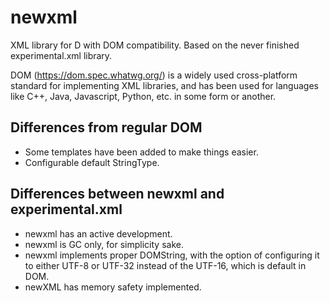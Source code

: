 # newxml
XML library for D with DOM compatibility. Based on the never finished experimental.xml library.

DOM (https://dom.spec.whatwg.org/) is a widely used cross-platform standard for implementing XML libraries, and has 
been used for languages like C++, Java, Javascript, Python, etc. in some form or another.

## Differences from regular DOM

* Some templates have been added to make things easier.
* Configurable default StringType.

## Differences between newxml and experimental.xml

* newxml has an active development.
* newxml is GC only, for simplicity sake.
* newxml implements proper DOMString, with the option of configuring it to either UTF-8 or UTF-32 instead of the 
UTF-16, which is default in DOM.
* newXML has memory safety implemented.
